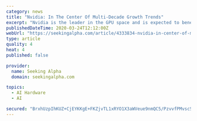 ```yaml
---
category: news
title: "Nvidia: In The Center Of Multi-Decade Growth Trends"
excerpt: "Nvidia is the leader in the GPU space and is expected to benefit not only from growth in the gaming segment but also from increases in the company’s addressable"
publishedDateTime: 2020-03-24T12:12:00Z
webUrl: "https://seekingalpha.com/article/4333834-nvidia-in-center-of-multi-decade-growth-trends"
type: article
quality: 4
heat: 4
published: false

provider:
  name: Seeking Alpha
  domain: seekingalpha.com

topics:
  - AI Hardware
  - AI

secured: "BrxhUzpIhKUZ+CjEYKKgE+FKZjvTL1xRYO1X3aWVeue9nmQC5/PzvvfPMvscSAHZpmjLttRpnBD8XitGd1PH8uI5Fd2AEgwy+at1bjiOWruidjOS+388q/E8NPO54GWKvZs4nopQ/THgaJLMmPUvmo/GhJNlfWHXD0du0UkHGgCyarveEkju03uGZafcEo0vnZBYX7/zlWhLoBYdp+wh1AXZB6/HK8muA4+P+pyR2aBR6vU5D5PRv1TobMkNu1bq28vdU3yhKoYL+RJzTLJeDnHzC1NaOC1t8OY1P8D0ifP9SRTkKraXT/JNF5INaI201V5lNA+Pb2Xtun0LwXgN8nepUdwkuX8E/+Vj3Hix7wOsqfYbwbTrFz5ZpvmucNzQR/1CEhRelv20POjCDgCPLGh8KQ/l8qw5pRLax7uSQKkH4vxee7AZuh8TeByH34eIN9coEbDPwjLMGMOPBkwo4Jvgxzvl0YB8CZ5nMxrNlYg=;0dHXjWYsijAIsxWtXTialQ=="
---
```


